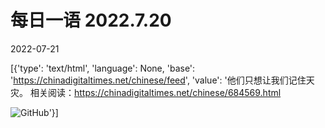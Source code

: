 # 每日一语 2022.7.20

2022-07-21

[{'type': 'text/html', 'language': None, 'base': 'https://chinadigitaltimes.net/chinese/feed', 'value': '他们只想让我们记住天灾。 相关阅读：https://chinadigitaltimes.net/chinese/684569.html

![GitHub](https://chinadigitaltimes.net/chinese/files/2022/07/7.20.3.jpg)'}]